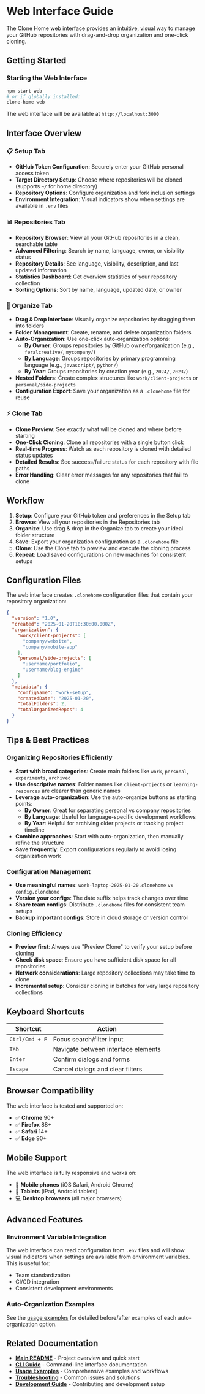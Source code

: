 # Web Interface Guide

The Clone Home web interface provides an intuitive, visual way to manage your GitHub repositories with drag-and-drop organization and one-click cloning.

## Getting Started

### Starting the Web Interface

```bash
npm start web
# or if globally installed:
clone-home web
```

The web interface will be available at `http://localhost:3000`

## Interface Overview

### 📋 Setup Tab

- **GitHub Token Configuration**: Securely enter your GitHub personal access token
- **Target Directory Setup**: Choose where repositories will be cloned (supports `~/` for home directory)
- **Repository Options**: Configure organization and fork inclusion settings
- **Environment Integration**: Visual indicators show when settings are available in `.env` files

### 📊 Repositories Tab

- **Repository Browser**: View all your GitHub repositories in a clean, searchable table
- **Advanced Filtering**: Search by name, language, owner, or visibility status
- **Repository Details**: See language, visibility, description, and last updated information
- **Statistics Dashboard**: Get overview statistics of your repository collection
- **Sorting Options**: Sort by name, language, updated date, or owner

### 🎨 Organize Tab

- **Drag & Drop Interface**: Visually organize repositories by dragging them into folders
- **Folder Management**: Create, rename, and delete organization folders
- **Auto-Organization**: Use one-click auto-organization options:
  - **By Owner**: Groups repositories by GitHub owner/organization (e.g., `feralcreative/`, `mycompany/`)
  - **By Language**: Groups repositories by primary programming language (e.g., `javascript/`, `python/`)
  - **By Year**: Groups repositories by creation year (e.g., `2024/`, `2023/`)
- **Nested Folders**: Create complex structures like `work/client-projects` or `personal/side-projects`
- **Configuration Export**: Save your organization as a `.clonehome` file for reuse

### ⚡ Clone Tab

- **Clone Preview**: See exactly what will be cloned and where before starting
- **One-Click Cloning**: Clone all repositories with a single button click
- **Real-time Progress**: Watch as each repository is cloned with detailed status updates
- **Detailed Results**: See success/failure status for each repository with file paths
- **Error Handling**: Clear error messages for any repositories that fail to clone

## Workflow

1. **Setup**: Configure your GitHub token and preferences in the Setup tab
2. **Browse**: View all your repositories in the Repositories tab
3. **Organize**: Use drag & drop in the Organize tab to create your ideal folder structure
4. **Save**: Export your organization configuration as a `.clonehome` file
5. **Clone**: Use the Clone tab to preview and execute the cloning process
6. **Repeat**: Load saved configurations on new machines for consistent setups

## Configuration Files

The web interface creates `.clonehome` configuration files that contain your repository organization:

```json
{
  "version": "1.0",
  "created": "2025-01-20T10:30:00.000Z",
  "organization": {
    "work/client-projects": [
      "company/website",
      "company/mobile-app"
    ],
    "personal/side-projects": [
      "username/portfolio",
      "username/blog-engine"
    ]
  },
  "metadata": {
    "configName": "work-setup",
    "createdDate": "2025-01-20",
    "totalFolders": 2,
    "totalOrganizedRepos": 4
  }
}
```

## Tips & Best Practices

### Organizing Repositories Efficiently

- **Start with broad categories**: Create main folders like `work`, `personal`, `experiments`, `archived`
- **Use descriptive names**: Folder names like `client-projects` or `learning-resources` are clearer than generic names
- **Leverage auto-organization**: Use the auto-organize buttons as starting points:
  - **By Owner**: Great for separating personal vs company repositories
  - **By Language**: Useful for language-specific development workflows
  - **By Year**: Helpful for archiving older projects or tracking project timeline
- **Combine approaches**: Start with auto-organization, then manually refine the structure
- **Save frequently**: Export configurations regularly to avoid losing organization work

### Configuration Management

- **Use meaningful names**: `work-laptop-2025-01-20.clonehome` vs `config.clonehome`
- **Version your configs**: The date suffix helps track changes over time
- **Share team configs**: Distribute `.clonehome` files for consistent team setups
- **Backup important configs**: Store in cloud storage or version control

### Cloning Efficiency

- **Preview first**: Always use "Preview Clone" to verify your setup before cloning
- **Check disk space**: Ensure you have sufficient disk space for all repositories
- **Network considerations**: Large repository collections may take time to clone
- **Incremental setup**: Consider cloning in batches for very large repository collections

## Keyboard Shortcuts

| Shortcut | Action |
|----------|--------|
| `Ctrl/Cmd + F` | Focus search/filter input |
| `Tab` | Navigate between interface elements |
| `Enter` | Confirm dialogs and forms |
| `Escape` | Cancel dialogs and clear filters |

## Browser Compatibility

The web interface is tested and supported on:

- ✅ **Chrome** 90+
- ✅ **Firefox** 88+
- ✅ **Safari** 14+
- ✅ **Edge** 90+

## Mobile Support

The web interface is fully responsive and works on:

- 📱 **Mobile phones** (iOS Safari, Android Chrome)
- 📱 **Tablets** (iPad, Android tablets)
- 💻 **Desktop browsers** (all major browsers)

## Advanced Features

### Environment Variable Integration

The web interface can read configuration from `.env` files and will show visual indicators when settings are available from environment variables. This is useful for:

- Team standardization
- CI/CD integration
- Consistent development environments

### Auto-Organization Examples

See the [usage examples](../examples/README.md) for detailed before/after examples of each auto-organization option.

## Related Documentation

- **[Main README](../README.md)** - Project overview and quick start
- **[CLI Guide](cli-guide.md)** - Command-line interface documentation
- **[Usage Examples](../examples/README.md)** - Comprehensive examples and workflows
- **[Troubleshooting](troubleshooting.md)** - Common issues and solutions
- **[Development Guide](development.md)** - Contributing and development setup

